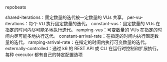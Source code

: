 repobeats


shared-iterations：固定数量的迭代被一定数量的 VUs 共享。
per-vu-iterations：每个 VU 执行固定数量的迭代。
constant-vus：固定数量的 VUs 在指定的时间内尽可能多地执行迭代。
ramping-vus：可变数量的 VUs 在指定的时间内尽可能多地执行迭代。
constant-arrival-rate：在指定的时间内执行固定数量的迭代。
ramping-arrival-rate：在指定的时间内执行可变数量的迭代。
externally-controlled：通过 k6 的 REST API 或 CLI 在运行时控制和扩展执行。
每种 executor 都有自己的特定配置选项